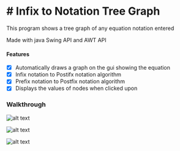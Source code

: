 # # Infix to Notation Tree Graph
This program shows a tree graph of any equation notation entered

Made with java Swing API and AWT API

#### Features
- [x] Automatically draws a graph on the gui showing the equation
- [x] Infix notation to Postifx notation algorithm 
- [x] Prefix notation to Postfix notation algorithm
- [x] Displays the values of nodes when clicked upon

### Walkthrough

![alt text](https://i.imgur.com/TCGD0aT.png)

![alt text](https://i.imgur.com/4WJoKuj.png)

![alt text](https://i.imgur.com/ttilRDn.png)
